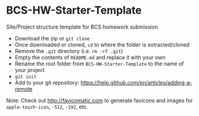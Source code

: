 # BCS-HW-Starter-Template
Site/Project structure template for BCS homework submission

- Download the zip or `git clone`
- Once downloaded or cloned, `cd` to where the folder is extracted/cloned
- Remove the `.git` directory (i.e. `rm -rf .git`)
- Empty the contents of `README.md` and replace it with your own
- Rename the root folder from `BCS-HW-Starter-Template` to the name of your project
- `git init`
- Add to your git repository: https://help.github.com/en/articles/adding-a-remote

Note: Check out http://favicomatic.com to generate favicons and images for `apple-touch-icon`, `-512`, `-192`, etc.  
